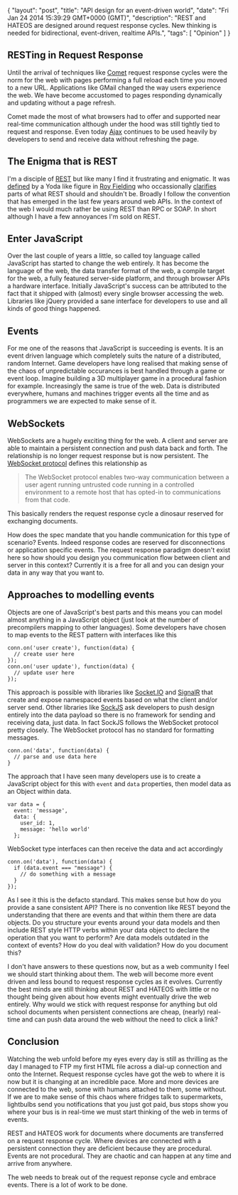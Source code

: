 {
  "layout": "post",
  "title": "API design for an event-driven world",
  "date": "Fri Jan 24 2014 15:39:29 GMT+0000 (GMT)",
  "description": "REST and HATEOS are designed around request response cycles. New thinking is needed for bidirectional, event-driven, realtime APIs.",
  "tags": [
    "Opinion"
  ]
}

## RESTing in Request Response

Until the arrival of techniques like [Comet][4] request response cycles were the norm for the web with pages performing a full reload each time you moved to a new URL. Applications like GMail changed the way users experience the web. We have become accustomed to pages responding dynamically and updating without a page refresh. 

Comet made the most of what browsers had to offer and supported near real-time communication although under the hood was still tightly tied to request and response. Even today [Ajax][5] continues to be used heavily by developers to send and receive data without refreshing the page.

## The Enigma that is REST

I'm a disciple of [REST][6] but like many I find it frustrating and enigmatic. It was [defined][9] by a Yoda like figure in [Roy Fielding][8] who occassionally [clarifies][10] parts of what REST should and shouldn't be. Broadly I follow the convention that has emerged in the last few years around web APIs. In the context of the web I would much rather be using REST than RPC or SOAP. In short although I have a few annoyances I'm sold on REST.

## Enter JavaScript

Over the last couple of years a little, so called toy language called JavaScript has started to change the web entirely. It has become the language of the web, the data transfer format of the web, a compile target for the web, a fully featured server-side platform, and through browser APIs a hardware interface. Initially JavaScript's success can be attributed to the fact that it shipped with (almost) every single browser accessing the web. Libraries like jQuery provided a sane interface for developers to use and all kinds of good things happened. 

## Events

For me one of the reasons that JavaScript is succeeding is events. It is an event driven language which completely suits the nature of a distributed, random Internet. Game developers have long realised that making sense of the chaos of unpredictable occurances is best handled through a game or event loop. Imagine building a 3D multiplayer game in a procedural fashion for example. Increasingly the same is true of the web. Data is distributed everywhere, humans and machines trigger events all the time and as programmers we are expected to make sense of it. 

## WebSockets

WebSockets are a hugely exciting thing for the web. A client and server are able to maintain a persistent connection and push data back and forth. The relationship is no longer request response but is now persistent. The [WebSocket protocol][7] defines this relationship as

> The WebSocket protocol enables two-way communication between a user
> agent running untrusted code running in a controlled environment to a
> remote host that has opted-in to communications from that code.

This basically renders the request response cycle a dinosaur reserved for exchanging documents.

How does the spec mandate that you handle communication for this type of scenario? Events. Indeed response codes are reserved for disconnections or application specific events. The request response paradigm doesn't exist here so how should you design you communication flow between client and server in this context? Currently it is a free for all and you can design your data in any way that you want to.

## Approaches to modelling events

Objects are one of JavaScript's best parts and this means you can model almost anything in a JavaScript object (just look at the number of precompilers mapping to other languages). Some developers have chosen to map events to the REST pattern with interfaces like this


    conn.on('user create'), function(data) {
      // create user here      
    });
    conn.on('user update'), function(data) {
      // update user here      
    });

This approach is possible with libraries like [Socket.IO][1] and [SignalR][2] that create and expose namespaced events based on what the client and/or server send. Other libraries like [SockJS][3] ask developers to push design entirely into the data payload so there is no framework for sending and receiving data, just data. In fact SockJS follows the WebSocket protocol pretty closely. The WebSocket protocol has no standard for formatting messages. 

    conn.on('data', function(data) {
      // parse and use data here
    }

The approach that I have seen many developers use is to create a JavaScript object for this with `event` and `data` properties, then model data as an Object within data.

    var data = { 
      event: 'message', 
      data: { 
        user_id: 1, 
        message: 'hello world' 
      };

WebSocket type interfaces can then receive the data and act accordingly

    conn.on('data'), function(data) {
      if (data.event === "message") {
        // do something with a message
      }
    });
    
As I see it this is the defacto standard. This makes sense but how do you provide a sane consistent API? There is no convention like REST beyond the understanding that there are events and that within them there are data objects. Do you structure your events around your data models and then include REST style HTTP verbs within your data object to declare the operation that you want to perform? Are data models outdated in the context of events? How do you deal with validation? How do you document this? 

I don't have answers to these questions now, but as a web community I feel we should start thinking about them. The web will become more event driven and less bound to request response cycles as it evolves. Currently the best minds are still thinking about REST and HATEOS with little or no thought being given about how events might eventually drive the web entirely. Why would we stick with request response for anything but old school documents when persistent connections are cheap, (nearly) real-time and can push data around the web without the need to click a link? 

## Conclusion

Watching the web unfold before my eyes every day is still as thrilling as the day I managed to FTP my first HTML file across a dial-up connection and onto the Internet. Request response cycles have got the web to where it is now but it is changing at an incredible pace. More and more devices are connected to the web, some with humans attached to them, some without. If we are to make sense of this chaos where fridges talk to supermarkets, lightbulbs send you notifications that you just got paid, bus stops show you where your bus is in real-time we must start thinking of the web in terms of events.

REST and HATEOS work for documents where documents are transferred on a request response cycle. Where devices are connected with a persistent connection they are deficient because they are procedural. Events are not procedural. They are chaotic and can happen at any time and arrive from anywhere. 

The web needs to break out of the request reponse cycle and embrace events. There is a lot of work to be done. 

[1]: http://socket.io/
[2]: http://signalr.net/
[3]: https://github.com/sockjs
[4]: https://en.wikipedia.org/wiki/Comet_(programming)
[5]: https://en.wikipedia.org/wiki/Ajax_(programming)
[6]: https://en.wikipedia.org/wiki/REST
[7]: http://www.whatwg.org/specs/web-socket-protocol/
[8]: http://roy.gbiv.com/
[9]: http://www.ics.uci.edu/~fielding/pubs/dissertation/rest_arch_style.htm
[10]: http://roy.gbiv.com/untangled/2008/rest-apis-must-be-hypertext-driven
